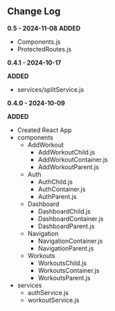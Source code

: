 ## **Change Log**

**0.5 - 2024-11-08**
**ADDED**

- Components.js
- ProtectedRoutes.js

**0.4.1 - 2024-10-17**

**ADDED**

- services/splitService.js

**0.4.0 - 2024-10-09**

**ADDED**

- Created React App
- components
  - AddWorkout
    - AddWorkoutChild.js
    - AddWorkoutContainer.js
    - AddWorkoutParent.js
  - Auth
    - AuthChild.js
    - AuthContainer.js
    - AuthParent.js
  - Dashboard
    - DashboardChild.js
    - DashboardContainer.js
    - DashboardParent.js
  - Navigation
    - NavigationContainer.js
    - NavigationParent.js
  - Workouts
    - WorkoutsChild.js
    - WorkoutsContainer.js
    - WorkoutsParent.js
- services
  - authService.js
  - workoutService.js
